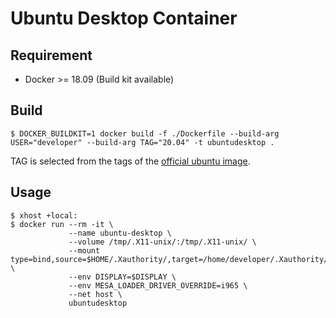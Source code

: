 # Ubuntu Desktop Container

## Requirement
- Docker >= 18.09 (Build kit available)

## Build

```console
$ DOCKER_BUILDKIT=1 docker build -f ./Dockerfile --build-arg USER="developer" --build-arg TAG="20.04" -t ubuntudesktop .
```
TAG is selected from the tags of the [official ubuntu image](https://hub.docker.com/_/ubuntu?tab=tags).

## Usage

```console
$ xhost +local:
$ docker run --rm -it \
             --name ubuntu-desktop \
             --volume /tmp/.X11-unix/:/tmp/.X11-unix/ \
             --mount type=bind,source=$HOME/.Xauthority/,target=/home/developer/.Xauthority/ \
             --env DISPLAY=$DISPLAY \
             --env MESA_LOADER_DRIVER_OVERRIDE=i965 \
             --net host \
             ubuntudesktop
```
